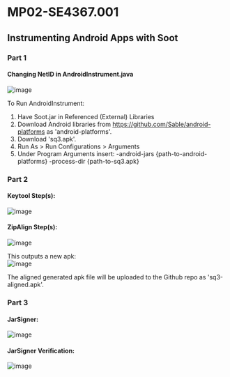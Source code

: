 # MP02-SE4367.001
## Instrumenting Android Apps with Soot

### Part 1
#### Changing NetID in AndroidInstrument.java
![image](https://user-images.githubusercontent.com/60763350/116766959-dffcd280-a9f2-11eb-865a-dc3ccacf464d.png)

To Run AndroidInstrument:
1. Have Soot.jar in Referenced (External) Libraries
2. Download Android libraries from https://github.com/Sable/android-platforms as 'android-platforms'.
3. Download 'sq3.apk'.
4. Run As > Run Configurations > Arguments 
5. Under Program Arguments insert:
-android-jars {path-to-android-platforms} -process-dir {path-to-sq3.apk}

### Part 2
#### Keytool Step(s):
![image](https://user-images.githubusercontent.com/60763350/116766904-9613ec80-a9f2-11eb-9554-6a31c8eccdb8.png)

#### ZipAlign Step(s):
![image](https://user-images.githubusercontent.com/60763350/116766942-c196d700-a9f2-11eb-806c-bfc4d064ba20.png)

This outputs a new apk:\
![image](https://user-images.githubusercontent.com/60763350/116767439-b8f3d000-a9f5-11eb-80df-8c8286b96252.png)

The aligned generated apk file will be uploaded to the Github repo as 'sq3-aligned.apk'.

### Part 3
#### JarSigner:
![image](https://user-images.githubusercontent.com/60763350/116767828-3a4c6200-a9f8-11eb-942b-4d882fa7a96b.png)

#### JarSigner Verification:
![image](https://user-images.githubusercontent.com/60763350/116767899-a4fd9d80-a9f8-11eb-896d-b1c631d2e58d.png)
